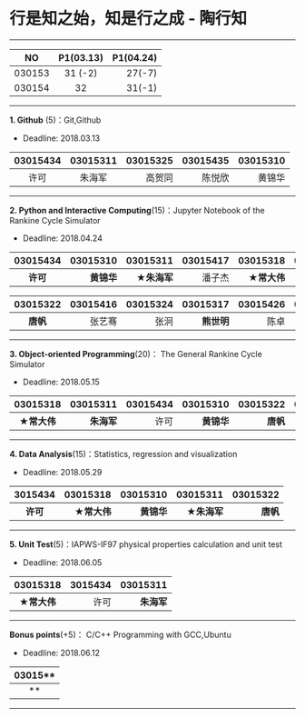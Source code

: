 # 行是知之始，知是行之成 - 陶行知

---
|  NO    | P1(03.13) | P1(04.24) | 
|:------:|:---------:|----------:|
| 030153 |  31 (-2)  |  27(-7)  |
| 030154 |  32       |  31(-1)   |
---

**1. Github** (5)：Git,Github

* Deadline: 2018.03.13

|03015434 |03015311 | 03015325 | 03015435 |03015310  |
|:-------:|:-------:|---------:|---------:|---------:|
| 许可    |  朱海军  |  高贺同  |  陈悦欣   | 黄锦华   |
---

**2. Python and Interactive Computing**(15)：Jupyter Notebook of the Rankine Cycle Simulator 

* Deadline: 2018.04.24


|03015434 |03015310    | 03015311   | 03015417 | 03015318   | 03015435 | 03015414  | 03015325  |03015329|
|:-------:|-----------:|-----------:|---------:|-----------:|---------:|----------:|----------:|------:|
| **许可**    | **黄锦华**  | **★朱海军** |  潘子杰   | **★常大伟** | 陈悦欣  | 王瑄     | 高贺同     | 蒋铮   | 

| 03015322 |03015416 | 03015324 |03015317   | 03015426 | 03015309 |03015407 | 03015304 |
|:---------:|-------:|---------:|---------:|--------:|---------:|----------:|----------:|
| **唐帆** |  张艺骞  | 张泂     | **熊世明** |  陈卓  | 胡胤博    | 马皋      | **王凤霞**  |
---

**3. Object-oriented Programming**(20)： The General Rankine Cycle Simulator

* Deadline: 2018.05.15

| 03015318  | 03015311  | 03015434  |03015310   | 03015322  | 03015435 |
|:--------:| -----------:|---------:|----------:|----------:|---------:|
| **★常大伟**  | **朱海军** | 许可   | **黄锦华** | **唐帆**  | **陈悦欣**   | 
---

**4. Data Analysis**(15)：Statistics, regression and visualization

* Deadline: 2018.05.29


|3015434   | 03015318 |03015310      |  03015311   | 03015322  |
|:--------:| --------:|-------------:|------------:|---------:|
| **许可** | **★常大伟** | **黄锦华** | **★朱海军** |**唐帆**  |
---

**5. Unit Test**(5)：IAPWS-IF97 physical properties calculation and unit test  

* Deadline: 2018.06.05

| 03015318      |3015434   | 03015311   |
|:------------:| --------:|-----------:|
| **★常大伟**  | 许可   |  **朱海军** |
---

**Bonus points**(+5)： C/C++ Programming with GCC,Ubuntu  

* Deadline: 2018.06.12


|03015**  |
|:--------:| 
|  **  | 
---